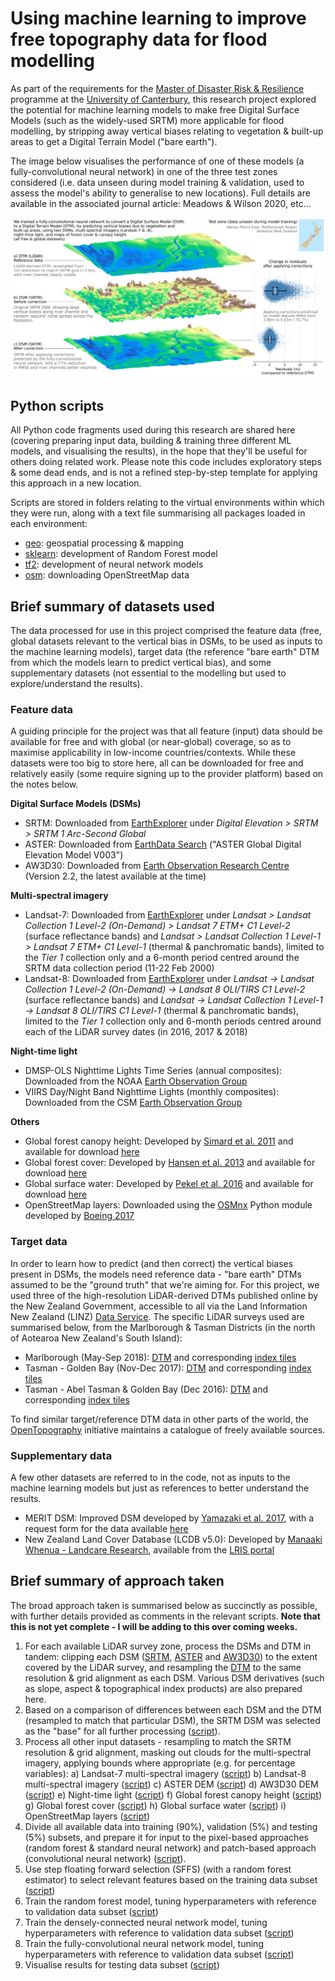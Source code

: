 # Using machine learning to improve free topography data for flood modelling

As part of the requirements for the [Master of Disaster Risk & Resilience](https://www.canterbury.ac.nz/study/qualifications-and-courses/masters-degrees/master-of-disaster-risk-and-resilience/) programme at the [University of Canterbury](https://www.canterbury.ac.nz/), this research project explored the potential for machine learning models to make free Digital Surface Models (such as the widely-used SRTM) more applicable for flood modelling, by stripping away vertical biases relating to vegetation & built-up areas to get a Digital Terrain Model ("bare earth").

The image below visualises the performance of one of these models (a fully-convolutional neural network) in one of the three test zones considered (i.e. data unseen during model training & validation, used to assess the model's ability to generalise to new locations). Full details are available in the associated journal article: Meadows & Wilson 2020, etc...  

![graphical_abstract](/images/graphical_abstract_boxplots.png)  

  
## Python scripts

All Python code fragments used during this research are shared here (covering preparing input data, building & training three different ML models, and visualising the results), in the hope that they'll be useful for others doing related work. Please note this code includes exploratory steps & some dead ends, and is not a refined step-by-step template for applying this approach in a new location.

Scripts are stored in folders relating to the virtual environments within which they were run, along with a text file summarising all packages loaded in each environment:

- [geo](/scripts/geo/): geospatial processing & mapping
- [sklearn](/scripts/sklearn/): development of Random Forest model
- [tf2](/scripts/tf2/): development of neural network models
- [osm](/scripts/osm/): downloading OpenStreetMap data  

  
## Brief summary of datasets used

The data processed for use in this project comprised the feature data (free, global datasets relevant to the vertical bias in DSMs, to be used as inputs to the machine learning models), target data (the reference "bare earth" DTM from which the models learn to predict vertical bias), and some supplementary datasets (not essential to the modelling but used to explore/understand the results).  

  
### Feature data

A guiding principle for the project was that all feature (input) data should be available for free and with global (or near-global) coverage, so as to maximise applicability in low-income countries/contexts. While these datasets were too big to store here, all can be downloaded for free and relatively easily (some require signing up to the provider platform) based on the notes below.

**Digital Surface Models (DSMs)**
- SRTM: Downloaded from [EarthExplorer](https://earthexplorer.usgs.gov/) under *Digital Elevation > SRTM > SRTM 1 Arc-Second Global*
- ASTER: Downloaded from [EarthData Search](https://search.earthdata.nasa.gov/search) ("ASTER Global Digital Elevation Model V003")
- AW3D30: Downloaded from [Earth Observation Research Centre](https://www.eorc.jaxa.jp/ALOS/en/aw3d30/) (Version 2.2, the latest available at the time)

**Multi-spectral imagery**
- Landsat-7: Downloaded from [EarthExplorer](https://earthexplorer.usgs.gov/) under *Landsat > Landsat Collection 1 Level-2 (On-Demand) > Landsat 7 ETM+ C1 Level-2* (surface reflectance bands) and *Landsat > Landsat Collection 1 Level-1 > Landsat 7 ETM+ C1 Level-1* (thermal & panchromatic bands), limited to the *Tier 1* collection only and a 6-month period centred around the SRTM data collection period (11-22 Feb 2000)
- Landsat-8: Downloaded from [EarthExplorer](https://earthexplorer.usgs.gov/) under *Landsat -> Landsat Collection 1 Level-2 (On-Demand) -> Landsat 8 OLI/TIRS C1 Level-2* (surface reflectance bands) and *Landsat -> Landsat Collection 1 Level-1 -> Landsat 8 OLI/TIRS C1 Level-1* (thermal & panchromatic bands), limited to the *Tier 1* collection only and 6-month periods centred around each of the LiDAR survey dates (in 2016, 2017 & 2018)

**Night-time light**
- DMSP-OLS Nighttime Lights Time Series (annual composites): Downloaded from the NOAA [Earth Observation Group](https://ngdc.noaa.gov/eog/dmsp/downloadV4composites.html)
- VIIRS Day/Night Band Nighttime Lights (monthly composites): Downloaded from the CSM [Earth Observation Group](https://eogdata.mines.edu/download_dnb_composites.html)

**Others**
- Global forest canopy height: Developed by [Simard et al. 2011](https://agupubs.onlinelibrary.wiley.com/doi/full/10.1029/2011JG001708) and available for download [here](https://landscape.jpl.nasa.gov/)
- Global forest cover: Developed by [Hansen et al. 2013](https://science.sciencemag.org/content/342/6160/850) and available for download [here](https://earthenginepartners.appspot.com/science-2013-global-forest/download_v1.6.html)
- Global surface water: Developed by [Pekel et al. 2016](https://www.nature.com/articles/nature20584) and available for download [here](https://global-surface-water.appspot.com/download)
- OpenStreetMap layers: Downloaded using the [OSMnx](https://github.com/gboeing/osmnx) Python module developed by [Boeing 2017](https://www.sciencedirect.com/science/article/pii/S0198971516303970)  

  
### Target data

In order to learn how to predict (and then correct) the vertical biases present in DSMs, the models need reference data - "bare earth" DTMs assumed to be the "ground truth" that we're aiming for. For this project, we used three of the high-resolution LiDAR-derived DTMs published online by the New Zealand Government, accessible to all via the Land Information New Zealand (LINZ) [Data Service](https://data.linz.govt.nz/). The specific LiDAR surveys used are summarised below, from the Marlborough & Tasman Districts (in the north of Aotearoa New Zealand's South Island):

- Marlborough (May-Sep 2018): [DTM](https://data.linz.govt.nz/layer/103535-marlborough-lidar-1m-dem-2018/) and corresponding [index tiles](https://data.linz.govt.nz/layer/103538-marlborough-lidar-index-tiles-2018/)
- Tasman - Golden Bay (Nov-Dec 2017): [DTM](https://data.linz.govt.nz/layer/95503-tasman-golden-bay-lidar-1m-dem-2017/) and corresponding [index tiles](https://data.linz.govt.nz/layer/95627-goldenbaytilelayout/)
- Tasman - Abel Tasman & Golden Bay (Dec 2016): [DTM](https://data.linz.govt.nz/layer/95578-tasman-abel-tasman-and-golden-bay-lidar-1m-dem-2016/) and corresponding [index tiles](https://data.linz.govt.nz/layer/95581-tasman-abel-tasman-and-golden-bay-lidar-index-tiles-2016/)

To find similar target/reference DTM data in other parts of the world, the [OpenTopography](https://opentopography.org/) initiative maintains a catalogue of freely available sources.  

  
### Supplementary data

A few other datasets are referred to in the code, not as inputs to the machine learning models but just as references to better understand the results.

- MERIT DSM: Improved DSM developed by [Yamazaki et al. 2017](https://agupubs.onlinelibrary.wiley.com/doi/full/10.1002/2017GL072874), with a request form for the data available [here](http://hydro.iis.u-tokyo.ac.jp/~yamadai/MERIT_DEM/)
- New Zealand Land Cover Database (LCDB v5.0): Developed by [Manaaki Whenua - Landcare Research](https://www.landcareresearch.co.nz/), available from the [LRIS portal](https://lris.scinfo.org.nz/)  

  
## Brief summary of approach taken

The broad approach taken is summarised below as succinctly as possible, with further details provided as comments in the relevant scripts. **Note that this is not yet complete - I will be adding to this over coming weeks.**

1. For each available LiDAR survey zone, process the DSMs and DTM in tandem: clipping each DSM ([SRTM](/scripts/geo/geo_process_LiDAR_SRTM.py), [ASTER](/scripts/geo/geo_process_ASTER.py) and [AW3D30](/scripts/geo/geo_process_AW3D30.py)) to the extent covered by the LiDAR survey, and resampling the [DTM](/scripts/geo/geo_process_LiDAR_SRTM.py) to the same resolution & grid alignment as each DSM. Various DSM derivatives (such as slope, aspect & topographical index products) are also prepared here.
2. Based on a comparison of differences between each DSM and the DTM (resampled to match that particular DSM), the SRTM DSM was selected as the "base" for all further processing ([script](/scripts/geo/geo_visualise_DSMs.py)).
3. Process all other input datasets - resampling to match the SRTM resolution & grid alignment, masking out clouds for the multi-spectral imagery, applying bounds where appropriate (e.g. for percentage variables):
    a) Landsat-7 multi-spectral imagery ([script](/scripts/geo/geo_process_Landsat7.py))
    b) Landsat-8 multi-spectral imagery ([script](/scripts/geo/geo_process_Landsat8.py))
    c) ASTER DEM ([script](/scripts/geo/geo_process_ASTER.py))
    d) AW3D30 DEM ([script](/scripts/geo/geo_process_AW3D30.py))
    e) Night-time light ([script](/scripts/geo/geo_process_NTL.py))
    f) Global forest canopy height ([script](/scripts/geo/geo_process_GCH.py))
    g) Global forest cover ([script](/scripts/geo/geo_process_GFC.py))
    h) Global surface water ([script](/scripts/geo/geo_process_GSW.py))
    i) OpenStreetMap layers ([script](/scripts/geo/geo_process_OSM.py))
4. Divide all available data into training (90%), validation (5%) and testing (5%) subsets, and prepare it for input to the pixel-based approaches (random forest & standard neural network) and patch-based approach (convolutional neural network) ([script](/scripts/geo/geo_process_ML_inputs.py)).
5. Use step floating forward selection (SFFS) (with a random forest estimator) to select relevant features based on the training data subset ([script](/scripts/sklearn/sklearn_random_forest.py))
6. Train the random forest model, tuning hyperparameters with reference to validation data subset ([script](/scripts/sklearn/sklearn_random_forest.py))
7. Train the densely-connected neural network model, tuning hyperparameters with reference to validation data subset ([script](/scripts/tf2/tf2_densenet.py))
8. Train the fully-convolutional neural network model, tuning hyperparameters with reference to validation data subset ([script](/scripts/tf2/tf2_convnet.py))
9. Visualise results for testing data subset ([script](/scripts/geo/geo_visualise_results.py))
